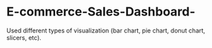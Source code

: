 # E-commerce-Sales-Dashboard-
Used different types of visualization (bar chart, pie chart, donut chart, slicers, etc).
